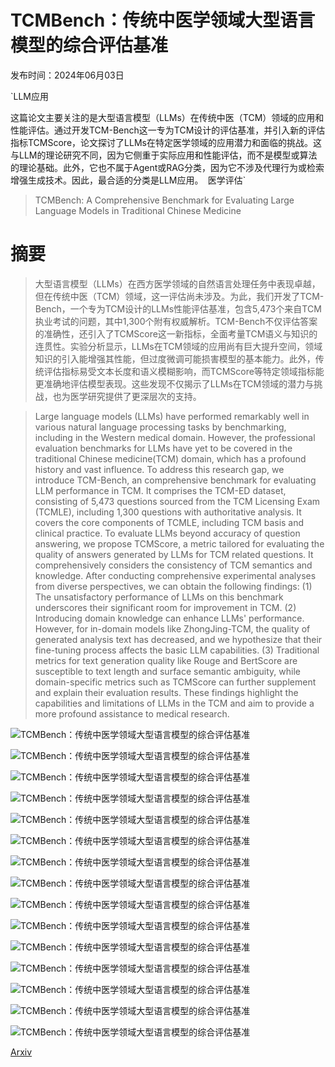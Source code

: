 # TCMBench：传统中医学领域大型语言模型的综合评估基准

发布时间：2024年06月03日

`LLM应用

这篇论文主要关注的是大型语言模型（LLMs）在传统中医（TCM）领域的应用和性能评估。通过开发TCM-Bench这一专为TCM设计的评估基准，并引入新的评估指标TCMScore，论文探讨了LLMs在特定医学领域的应用潜力和面临的挑战。这与LLM的理论研究不同，因为它侧重于实际应用和性能评估，而不是模型或算法的理论基础。此外，它也不属于Agent或RAG分类，因为它不涉及代理行为或检索增强生成技术。因此，最合适的分类是LLM应用。` `医学评估`

> TCMBench: A Comprehensive Benchmark for Evaluating Large Language Models in Traditional Chinese Medicine

# 摘要

> 大型语言模型（LLMs）在西方医学领域的自然语言处理任务中表现卓越，但在传统中医（TCM）领域，这一评估尚未涉及。为此，我们开发了TCM-Bench，一个专为TCM设计的LLMs性能评估基准，包含5,473个来自TCM执业考试的问题，其中1,300个附有权威解析。TCM-Bench不仅评估答案的准确性，还引入了TCMScore这一新指标，全面考量TCM语义与知识的连贯性。实验分析显示，LLMs在TCM领域的应用尚有巨大提升空间，领域知识的引入能增强其性能，但过度微调可能损害模型的基本能力。此外，传统评估指标易受文本长度和语义模糊影响，而TCMScore等特定领域指标能更准确地评估模型表现。这些发现不仅揭示了LLMs在TCM领域的潜力与挑战，也为医学研究提供了更深层次的支持。

> Large language models (LLMs) have performed remarkably well in various natural language processing tasks by benchmarking, including in the Western medical domain. However, the professional evaluation benchmarks for LLMs have yet to be covered in the traditional Chinese medicine(TCM) domain, which has a profound history and vast influence. To address this research gap, we introduce TCM-Bench, an comprehensive benchmark for evaluating LLM performance in TCM. It comprises the TCM-ED dataset, consisting of 5,473 questions sourced from the TCM Licensing Exam (TCMLE), including 1,300 questions with authoritative analysis. It covers the core components of TCMLE, including TCM basis and clinical practice. To evaluate LLMs beyond accuracy of question answering, we propose TCMScore, a metric tailored for evaluating the quality of answers generated by LLMs for TCM related questions. It comprehensively considers the consistency of TCM semantics and knowledge. After conducting comprehensive experimental analyses from diverse perspectives, we can obtain the following findings: (1) The unsatisfactory performance of LLMs on this benchmark underscores their significant room for improvement in TCM. (2) Introducing domain knowledge can enhance LLMs' performance. However, for in-domain models like ZhongJing-TCM, the quality of generated analysis text has decreased, and we hypothesize that their fine-tuning process affects the basic LLM capabilities. (3) Traditional metrics for text generation quality like Rouge and BertScore are susceptible to text length and surface semantic ambiguity, while domain-specific metrics such as TCMScore can further supplement and explain their evaluation results. These findings highlight the capabilities and limitations of LLMs in the TCM and aim to provide a more profound assistance to medical research.

![TCMBench：传统中医学领域大型语言模型的综合评估基准](../../../paper_images/2406.01126/x1.png)

![TCMBench：传统中医学领域大型语言模型的综合评估基准](../../../paper_images/2406.01126/KP_result_intro.png)

![TCMBench：传统中医学领域大型语言模型的综合评估基准](../../../paper_images/2406.01126/x2.png)

![TCMBench：传统中医学领域大型语言模型的综合评估基准](../../../paper_images/2406.01126/Kp_classification.png)

![TCMBench：传统中医学领域大型语言模型的综合评估基准](../../../paper_images/2406.01126/KP_result2.png)

![TCMBench：传统中医学领域大型语言模型的综合评估基准](../../../paper_images/2406.01126/x3.png)

![TCMBench：传统中医学领域大型语言模型的综合评估基准](../../../paper_images/2406.01126/x4.png)

![TCMBench：传统中医学领域大型语言模型的综合评估基准](../../../paper_images/2406.01126/human.png)

![TCMBench：传统中医学领域大型语言模型的综合评估基准](../../../paper_images/2406.01126/A1-2case.png)

![TCMBench：传统中医学领域大型语言模型的综合评估基准](../../../paper_images/2406.01126/A3-case.png)

![TCMBench：传统中医学领域大型语言模型的综合评估基准](../../../paper_images/2406.01126/B1-case.png)

![TCMBench：传统中医学领域大型语言模型的综合评估基准](../../../paper_images/2406.01126/x5.png)

![TCMBench：传统中医学领域大型语言模型的综合评估基准](../../../paper_images/2406.01126/x6.png)

![TCMBench：传统中医学领域大型语言模型的综合评估基准](../../../paper_images/2406.01126/x7.png)

![TCMBench：传统中医学领域大型语言模型的综合评估基准](../../../paper_images/2406.01126/x8.png)

[Arxiv](https://arxiv.org/abs/2406.01126)